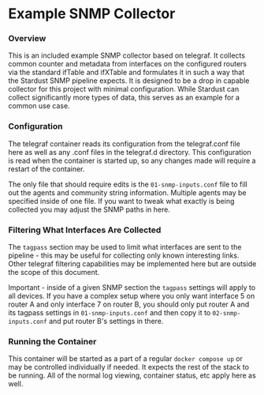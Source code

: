 # Example SNMP Collector

### Overview

This is an included example SNMP collector based on telegraf. It collects common counter and metadata from interfaces on the configured routers via the standard ifTable and ifXTable and formulates it in such a way that the Stardust SNMP pipeline expects. It is designed to be a drop in capable collector for this project with minimal configuration. While Stardust can collect significantly more types of data, this serves as an example for a common use case.

### Configuration

The telegraf container reads its configuration from the telegraf.conf file here as well as any .conf files in the telegraf.d directory. This configuration is read when the container is started up, so any changes made will require a restart of the container.

The only file that should require edits is the `01-snmp-inputs.conf` file to fill out the agents and community string information. Multiple agents may be specified inside of one file. If you want to tweak what exactly is being collected you may adjust the SNMP paths in here.

### Filtering What Interfaces Are Collected
The `tagpass` section may be used to limit what interfaces are sent to the pipeline - this may be useful for collecting only known interesting links. Other telegraf filtering capabilities may be implemented here but are outside the scope of this document. 

Important - inside of a given SNMP section the `tagpass` settings will apply to all devices. If you have a complex setup where you only want interface 5 on router A and only interface 7 on router B, you should only put router A and its tagpass settings in `01-snmp-inputs.conf` and then copy it to `02-snmp-inputs.conf` and put router B's settings in there.

### Running the Container
This container will be started as a part of a regular `docker compose up` or may be controlled individually if needed. It expects the rest of the stack to be running. All of the normal log viewing, container status, etc apply here as well.